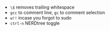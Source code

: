 * `\$` removes trailing whitespace
* `gcc` to comment line, `gc` to comment selection
* `w!!` incase you forgot to sudo
* `ctrl-n` NERDtree toggle


